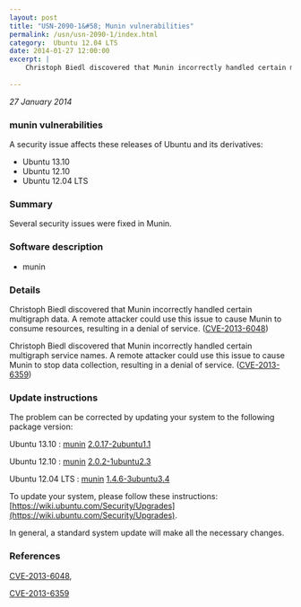 ```yaml
---
layout: post
title: "USN-2090-1&#58; Munin vulnerabilities"
permalink: /usn/usn-2090-1/index.html
category:  Ubuntu 12.04 LTS
date: 2014-01-27 12:00:00
excerpt: |
    Christoph Biedl discovered that Munin incorrectly handled certain multigraph data. A remote attacker could use this issue to cause Munin to consume resources, resulting in a denial of service. ([CVE-2013-6048](http://people.ubuntu.com/~ubuntu-security/cve/CVE-2013-6048))
    
--- 
```

 
 

*27 January 2014*

### munin vulnerabilities

A security issue affects these releases of Ubuntu and its derivatives:

* Ubuntu 13.10
* Ubuntu 12.10
* Ubuntu 12.04 LTS

### Summary

Several security issues were fixed in Munin. 

### Software description

* munin 

### Details

Christoph Biedl discovered that Munin incorrectly handled certain multigraph data. A remote attacker could use this issue to cause Munin to consume resources, resulting in a denial of service. ([CVE-2013-6048](http://people.ubuntu.com/~ubuntu-security/cve/CVE-2013-6048))

Christoph Biedl discovered that Munin incorrectly handled certain multigraph service names. A remote attacker could use this issue to cause Munin to stop data collection, resulting in a denial of service. ([CVE-2013-6359](http://people.ubuntu.com/~ubuntu-security/cve/CVE-2013-6359)) 

### Update instructions

The problem can be corrected by updating your system to the following package version:

Ubuntu 13.10
 : [munin](https://launchpad.net/ubuntu/+source/munin) <span> [2.0.17-2ubuntu1.1](https://launchpad.net/ubuntu/+source/munin/2.0.17-2ubuntu1.1) </span> 

Ubuntu 12.10
 : [munin](https://launchpad.net/ubuntu/+source/munin) <span> [2.0.2-1ubuntu2.3](https://launchpad.net/ubuntu/+source/munin/2.0.2-1ubuntu2.3) </span> 

Ubuntu 12.04 LTS
 : [munin](https://launchpad.net/ubuntu/+source/munin) <span> [1.4.6-3ubuntu3.4](https://launchpad.net/ubuntu/+source/munin/1.4.6-3ubuntu3.4) </span> 

To update your system, please follow these instructions: [https://wiki.ubuntu.com/Security/Upgrades](https://wiki.ubuntu.com/Security/Upgrades).

In general, a standard system update will make all the necessary changes. 

### References

 
 [CVE-2013-6048](http://people.ubuntu.com/~ubuntu-security/cve/CVE-2013-6048), 

 [CVE-2013-6359](http://people.ubuntu.com/~ubuntu-security/cve/CVE-2013-6359)
 

